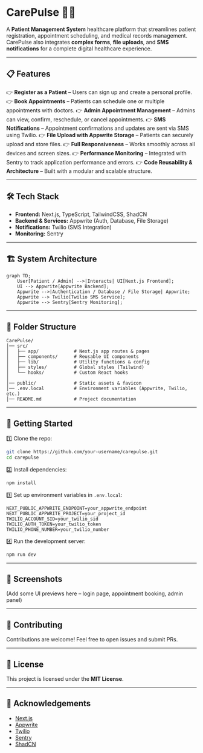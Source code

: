 # CarePulse 🏥💙

A **Patient Management System** healthcare platform that streamlines patient registration, appointment scheduling, and medical records management. CarePulse also integrates **complex forms**, **file uploads**, and **SMS notifications** for a complete digital healthcare experience.

---

## 📋 Features

👉 **Register as a Patient** – Users can sign up and create a personal profile.
👉 **Book Appointments** – Patients can schedule one or multiple appointments with doctors.
👉 **Admin Appointment Management** – Admins can view, confirm, reschedule, or cancel appointments.
👉 **SMS Notifications** – Appointment confirmations and updates are sent via SMS using Twilio.
👉 **File Upload with Appwrite Storage** – Patients can securely upload and store files.
👉 **Full Responsiveness** – Works smoothly across all devices and screen sizes.
👉 **Performance Monitoring** – Integrated with Sentry to track application performance and errors.
👉 **Code Reusability & Architecture** – Built with a modular and scalable structure.

---

## 🛠 Tech Stack

* **Frontend:** Next.js, TypeScript, TailwindCSS, ShadCN
* **Backend & Services:** Appwrite (Auth, Database, File Storage)
* **Notifications:** Twilio (SMS Integration)
* **Monitoring:** Sentry

---

## 🏗️ System Architecture

```mermaid
graph TD;
    User[Patient / Admin] -->|Interacts| UI[Next.js Frontend];
    UI --> Appwrite[Appwrite Backend];
    Appwrite -->|Authentication / Database / File Storage| Appwrite;
    Appwrite --> Twilio[Twilio SMS Service];
    Appwrite --> Sentry[Sentry Monitoring];
```

---

## 📂 Folder Structure

```
CarePulse/
│── src/
│   ├── app/             # Next.js app routes & pages
│   ├── components/      # Reusable UI components
│   ├── lib/             # Utility functions & config
│   ├── styles/          # Global styles (Tailwind)
│   └── hooks/           # Custom React hooks
│
│── public/              # Static assets & favicon
│── .env.local           # Environment variables (Appwrite, Twilio, etc.)
│── README.md            # Project documentation
```

---

## 🚀 Getting Started

1️⃣ Clone the repo:

```bash
git clone https://github.com/your-username/carepulse.git
cd carepulse
```

2️⃣ Install dependencies:

```bash
npm install
```

3️⃣ Set up environment variables in `.env.local`:

```env
NEXT_PUBLIC_APPWRITE_ENDPOINT=your_appwrite_endpoint
NEXT_PUBLIC_APPWRITE_PROJECT=your_project_id
TWILIO_ACCOUNT_SID=your_twilio_sid
TWILIO_AUTH_TOKEN=your_twilio_token
TWILIO_PHONE_NUMBER=your_twilio_number
```

4️⃣ Run the development server:

```bash
npm run dev
```

---

## 📱 Screenshots

(Add some UI previews here – login page, appointment booking, admin panel)

---

## 🤝 Contributing

Contributions are welcome! Feel free to open issues and submit PRs.

---

## 📜 License

This project is licensed under the **MIT License**.

---

## 🙌 Acknowledgements

* [Next.js](https://nextjs.org/)
* [Appwrite](https://appwrite.io/)
* [Twilio](https://www.twilio.com/)
* [Sentry](https://sentry.io/)
* [ShadCN](https://ui.shadcn.com/)
